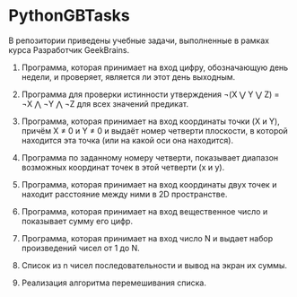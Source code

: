 # PythonGBTasks

В репозитории приведены учебные задачи, выполненные в рамках курса Разработчик GeekBrains.

1. Программа, которая принимает на вход цифру, обозначающую день недели, и проверяет, является ли этот день выходным.


2. Программа для проверки истинности утверждения ¬(X ⋁ Y ⋁ Z) = ¬X ⋀ ¬Y ⋀ ¬Z для всех значений предикат.


3. Программа, которая принимает на вход координаты точки (X и Y), причём X ≠ 0 и Y ≠ 0 и выдаёт номер четверти плоскости, в которой находится эта точка (или на какой оси она находится).


4. Программа по заданному номеру четверти, показывает диапазон возможных координат точек в этой четверти (x и y).


5. Программа, которая принимает на вход координаты двух точек и находит расстояние между ними в 2D пространстве.


6. Программа, которая принимает на вход вещественное число и показывает сумму его цифр.


7. Программа, которая принимает на вход число N и выдает набор произведений чисел от 1 до N.


8. Список из n чисел последовательности и вывод на экран их суммы.


9. Реализация алгоритма перемешивания списка.